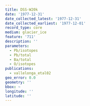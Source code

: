 ```yaml
---
title: DSS-W20k
date: '1977-12-31'
date_collected_latest: '1977-12-31'
date_collected_earliest: '1977-12-01'
record_type: core
medium: glacier_ice
feature: '711'
description: ''
parameters:
  - Pb/isotopes
  - Pb/total
  - Ba/total
  - O/isotopes
publications:
  - vallelonga_etal02
geo_error: 0.0
geometry: ''
bbox: ~
longitude: ''
latitude: ''
---
```

